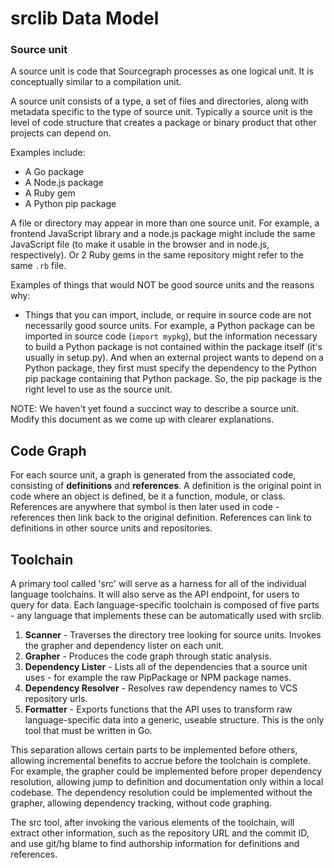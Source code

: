 # srclib Data Model

### Source unit

A source unit is code that Sourcegraph processes as one logical unit. It is
conceptually similar to a compilation unit.

A source unit consists of a type, a set of files and directories, along with
metadata specific to the type of source unit. Typically a source unit is the
level of code structure that creates a package or binary product that other
projects can depend on.

Examples include:

* A Go package
* A Node.js package
* A Ruby gem
* A Python pip package

A file or directory may appear in more than one source unit. For example, a
frontend JavaScript library and a node.js package might include the same
JavaScript file (to make it usable in the browser and in node.js, respectively).
Or 2 Ruby gems in the same repository might refer to the same `.rb` file.

Examples of things that would NOT be good source units and the reasons why:

* Things that you can import, include, or require in source code are not
  necessarily good source units. For example, a Python package can be imported
  in source code (`import mypkg`), but the information necessary to build a
  Python package is not contained within the package itself (it's usually in
  setup.py). And when an external project wants to depend on a Python package,
  they first must specify the dependency to the Python pip package containing
  that Python package. So, the pip package is the right level to use as the
  source unit.


NOTE: We haven't yet found a succinct way to describe a source unit. Modify this
document as we come up with clearer explanations.

## Code Graph

For each source unit, a graph is generated from the associated code, consisting
of **definitions** and **references**. A definition is the original point in
code where an object is defined, be it a function, module, or class. References
are anywhere that symbol is then later used in code - references then link back
to the original definition. References can link to definitions in other source
units and repositories.

## Toolchain

A primary tool called 'src' will serve as a harness for all of the individual
language toolchains. It will also serve as the API endpoint, for users to query
for data. Each language-specific toolchain is composed of five parts - any
language that implements these can be automatically used with srclib.

1. **Scanner** - Traverses the directory tree looking for source units. Invokes
   the grapher and dependency lister on each unit.
2. **Grapher** - Produces the code graph through static analysis.
3. **Dependency Lister** - Lists all of the dependencies that a source unit
   uses - for example the raw PipPackage or NPM package names.
4. **Dependency Resolver** - Resolves raw dependency names to VCS repository
   urls.
5. **Formatter** - Exports functions that the API uses to transform raw
   language-specific data into a generic, useable structure. This is the only
   tool that must be written in Go.

This separation allows certain parts to be implemented before others, allowing
incremental benefits to accrue before the toolchain is complete. For example,
the grapher could be implemented before proper dependency resolution, allowing
jump to definition and documentation only within a local codebase. The
dependency resolution could be implemented without the grapher, allowing
dependency tracking, without code graphing.

The src tool, after invoking the various elements of the toolchain, will extract
other information, such as the repository URL and the commit ID, and use git/hg
blame to find authorship information for definitions and references.
